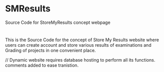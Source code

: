 # SMResults
Source Code for StoreMyResults concept webpage

#

This is the Source Code for the concept of Store My Results website where users can create account and store various results of examinations and Grading of projects in one convenient place. 

// Dynamic website requires database hosting to perform all its functions. comments added to ease tranistion.
